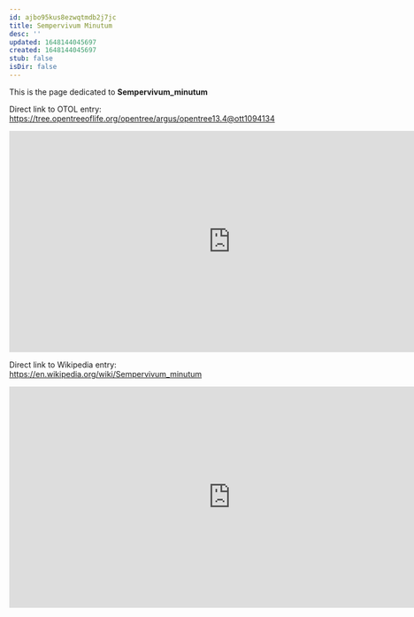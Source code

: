 ```yaml
---
id: ajbo95kus8ezwqtmdb2j7jc
title: Sempervivum Minutum
desc: ''
updated: 1648144045697
created: 1648144045697
stub: false
isDir: false
---
```

This is the page dedicated to **Sempervivum_minutum**


Direct link to OTOL entry: https://tree.opentreeoflife.org/opentree/argus/opentree13.4@ott1094134



<html>
    <body>
    <iframe src="https://tree.opentreeoflife.org/opentree/argus/opentree13.4@ott1094134"
    width="800" height="400" frameborder="0" allowfullscreen> </iframe>
    </body>
</html>
    


Direct link to Wikipedia entry: https://en.wikipedia.org/wiki/Sempervivum_minutum



<html>
    <body>
    <iframe src="https://en.wikipedia.org/wiki/Sempervivum_minutum"
    width="800" height="400" frameborder="0" allowfullscreen> </iframe>
    </body>
</html>
    
